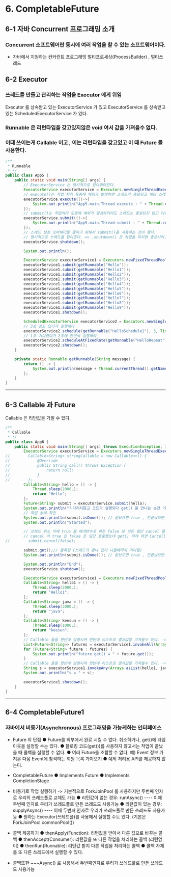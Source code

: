 # 6. CompletableFuture

## 6-1 자바 Concurrent 프로그래밍 소개
### Concurrent 소프트웨어란 동시에 여러 작업을 할 수 있는 소프트웨어이다.

- 자바에서 지원하는 컨커런트 프로그래밍
멀티프로세싱(ProcessBuilder) , 멀티쓰레드

## 6-2 Executor
### 쓰레드를 만들고 관리하는 작업을 Executor 에게 위임
Executor 를 상속받고 있는 ExecutorService 가 있고 ExecutorService 를 상속받고 있는 ScheduledExecutorService 가 있다.
### Runnable 은 리턴타입을 갖고있지않은 void 여서 값을 가져올수 없다.
### 이때 쓰이는게 Callable 이고 , 이는 리턴타입을 갖고있고 이 때 Future 를 사용한다.
```java
/**
 * Runnable
 * */
public class App5 {
    public static void main(String[] args) {
        // ExecutorService 는 명시적으로 닫아줘야한다.
        ExecutorService executorService = Executors.newSingleThreadExecutor();
        // execute()는 작업 처리 동중에 예외가 발생하면 스레드가 종료되고 해당 스레드를 스레드풀에서 제거한 뒤, 다른 작업처리를 위해서 새로운 스레드를 생성한다
        executorService.execute(()->{
            System.out.println("App5.main.Thread.execute : " + Thread.currentThread().getName());
        });
        // submit()는 작업처리 도중에 예외가 발생하더라도 스레드는 종료되지 않고 다음 작업을 위해 재사용된다.
        executorService.submit(()->{
            System.out.println("App5.main.Thread.submit : " + Thread.currentThread().getName());
        });
        // 스레드 생성 오버헤더를 줄이기 위해서 submit()을 사용하는 것이 좋다.
        // 명시적으로 쓰레드를 닫아준다. => .shutdown() 은 작업을 마치면 종료시키고, .shutdownNow() 는 작업이 실행중이더라도 바로 종료시킨다.
        executorService.shutdown();

        System.out.println();

        ExecutorService executorService1 = Executors.newFixedThreadPool(2);
        executorService1.submit(getRunnable("Hello"));
        executorService1.submit(getRunnable("Hello1"));
        executorService1.submit(getRunnable("Hello2"));
        executorService1.submit(getRunnable("Hello3"));
        executorService1.submit(getRunnable("Hello4"));
        executorService1.submit(getRunnable("Hello5"));
        executorService1.submit(getRunnable("Hello6"));
        executorService1.submit(getRunnable("Hello7"));
        executorService1.submit(getRunnable("Hello8"));
        executorService1.submit(getRunnable("Hello9"));
        executorService1.shutdown();

        ScheduledExecutorService executorService2 = Executors.newSingleThreadScheduledExecutor();
        // 3초 정도 있다가 실행해라
        executorService2.schedule(getRunnable("HelloSchedule1"), 3, TimeUnit.SECONDS);
        // 1초 기다렸다가 2초에 한번씩 실행해라
        executorService2.scheduleAtFixedRate(getRunnable("HelloRepeat"),1,2, TimeUnit.SECONDS);
        executorService2.shutdown();
    }

    private static Runnable getRunnable(String message) {
        return () -> {
            System.out.println(message + Thread.currentThread().getName());
        };
    }
}

```

---

## 6-3 Callable 과 Future
Callable 은 리턴값을 가질 수 있다.
```java
/**
 * Callable
 * */
public class App6 {
    public static void main(String[] args) throws ExecutionException, InterruptedException {
        ExecutorService executorService = Executors.newSingleThreadExecutor();
//        Callable<String> stringCallable = new Callable<>() {
//            @Override
//            public String call() throws Exception {
//                return null;
//            }
//        };
        Callable<String> hello = () -> {
            Thread.sleep(2000L);
            return "Hello";
        };
        Future<String> submit = executorService.submit(hello);
        System.out.println("기다리지않고 코드가 실행되다 get() 을 만나는 순간 기다린다.");
        // 작업 상태 확인
        System.out.println(submit.isDone()); // 끝났으면 true , 안끝났으면 false
        System.out.println("Started");

        // 쓰레드 취소 이때 true 를 매개변수로 하든 false 로 하든 일단 cancel 를 하면 Done 은 true 가 되고 값은 가져올수없다.
        // cancel 이 true 든 false 든 일단 호출했는데 get() 하려 하면 CancellationException 이 발생한다. - 앱 종료되지않는다.
//        submit.cancel(false);

        submit.get();// 블록킹 (쓰레드가 끝나 값이 나올때까지 기다림)
        System.out.println(submit.isDone()); // 끝났으면 true , 안끝났으면 false

        System.out.println("End");
        executorService.shutdown();

        ExecutorService executorService1 = Executors.newFixedThreadPool(3);
        Callable<String> hello1 = () -> {
            Thread.sleep(2000L);
            return "Hello1";
        };
        Callable<String> java = () -> {
            Thread.sleep(3000L);
            return "java";
        };
        Callable<String> keesun = () -> {
            Thread.sleep(1000L);
            return "keesun";
        };
        // Callable 들을 한번에 실행시켜 한번에 리스트로 결과값을 가져올수 있다. -> 이때 Callable 모두가 끝날때까지 기다렸다가 가져온다.
        List<Future<String>> futures = executorService1.invokeAll(Arrays.asList(hello1, java, keesun));
        for (Future<String> future : futures) {
            System.out.println("future.get() = " + future.get());
        }
        // Callable 들을 한번에 실행시켜 한번에 리스트로 결과값을 가져올수 있다. -> 이때 가장 빨리끝난 결과를 가져온다.
        String s = executorService1.invokeAny(Arrays.asList(hello1, java, keesun));
        System.out.println("s = " + s);

        executorService1.shutdown();
    }
}
```

---

## 6-4 CompletableFuture1
### 자바에서 비동기(Asynchronous) 프로그래밍을 가능케하는 인터페이스
- Future 의 단점
  ● Future를 외부에서 완료 시킬 수 없다. 취소하거나, get()에 타임아웃을 설정할 수는 있다.
  ● 블로킹 코드(get())를 사용하지 않고서는 작업이 끝났을 때 콜백을 실행할 수 없다.
  ● 여러 Future를 조합할 수 없다, 예) Event 정보 가져온 다음 Event에 참석하는 회원 목록 가져오기
  ● 예외 처리용 API를 제공하지 않는다.

- CompletableFuture
  ● Implements Future
  ● Implements CompletionStage

- 비동기로 작업 실행하기 -> 기본적으로 ForkJoinPool 를 사용하지만 두번째 인자로 우리의 쓰레드풀로 교체도 가능
  ● 리턴값이 없는 경우: runAsync() ---- 이때 두번째 인자로 우리가 쓰레드풀로 만든 쓰레드도 사용가능
  ● 리턴값이 있는 경우: supplyAsync() ---- 이때 두번째 인자로 우리가 쓰레드풀로 만든 쓰레드도 사용가능
  ● 원하는 Executor(쓰레드풀)를 사용해서 실행할 수도 있다. (기본은 ForkJoinPool.commonPool())

- 콜백 제공하기
  ● thenApply(Function): 리턴값을 받아서 다른 값으로 바꾸는 콜백
  ● thenAccept(Consumer): 리턴값을 또 다른 작업을 처리하는 콜백 (리턴없이)
  ● thenRun(Runnable): 리턴값 받지 다른 작업을 처리하는 콜백
  ● 콜백 자체를 또 다른 쓰레드에서 실행할 수 있다.
- 콜백또한 ~~~Async() 로 사용해서 두번째인자로 우리가 쓰레드풀로 만든 쓰레드도 사용가능
